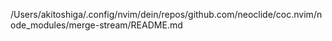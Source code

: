 /Users/akitoshiga/.config/nvim/dein/repos/github.com/neoclide/coc.nvim/node_modules/merge-stream/README.md